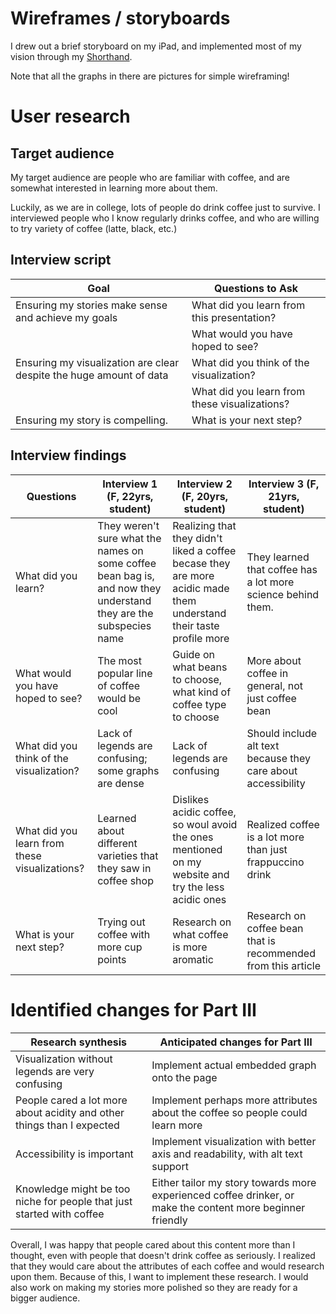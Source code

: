 <!-- | [home page](https://cmustudent.github.io/tswd-portfolio-templates/) | [visualizing debt](visualizing-government-debt) | [critique by design](critique-by-design) | [final project I](final-project-part-one) | [final project II](final-project-part-two) | [final project III](final-project-part-three) | -->

# Wireframes / storyboards

I drew out a brief storyboard on my iPad, and implemented most of my vision through my [Shorthand](https://preview.shorthand.com/zPMl95brekqEHZYe/responsive/desktop). 

Note that all the graphs in there are pictures for simple wireframing!

# User research 

## Target audience

My target audience are people who are familiar with coffee, and are somewhat interested in learning more about them.

Luckily, as we are in college, lots of people do drink coffee just to survive. I interviewed people who I know regularly drinks coffee, and who are willing to try variety of coffee (latte, black, etc.)


## Interview script

| Goal | Questions to Ask |
|------|------------------|
| Ensuring my stories make sense and achieve my goals | What did you learn from this presentation? |
|                                                     | What would you have hoped to see? |    
| Ensuring my visualization are clear despite the huge amount of data | What did you think of the visualization? |
|                                                                     | What did you learn from these visualizations? |
| Ensuring my story is compelling.                    | What is your next step? |


## Interview findings


| Questions               | Interview 1 (F, 22yrs, student) | Interview 2 (F, 20yrs, student) | Interview 3 (F, 21yrs, student) |
|-------------------------|--------------------------------|-------------|-------------|
| What did you learn? | They weren't sure what the names on some coffee bean bag is, and now they understand they are the subspecies name | Realizing that they didn't liked a coffee becase they are more acidic made them understand their taste profile more | They learned that coffee has a lot more science behind them.
| What would you have hoped to see? | The most popular line of coffee would be cool | Guide on what beans to choose, what kind of coffee type to choose | More about coffee in general, not just coffee bean
| What did you think of the visualization? | Lack of legends are confusing; some graphs are dense | Lack of legends are confusing | Should include alt text because they care about accessibility
| What did you learn from these visualizations? | Learned about different varieties that they saw in coffee shop | Dislikes acidic coffee, so woul avoid the ones mentioned on my website and try the less acidic ones | Realized coffee is a lot more than just frappuccino drink
| What is your next step? | Trying out coffee with more cup points      | Research on what coffee is more aromatic | Research on coffee bean that is recommended from this article|


# Identified changes for Part III

| Research synthesis                       | Anticipated changes for Part III                                                |
|------------------------------------------|---------------------------------------------------------------------------------|
| Visualization without legends are very confusing | Implement actual embedded graph onto the page|
| People cared a lot more about acidity and other things than I expected | Implement perhaps more attributes about the coffee so people could learn more |
| Accessibility is important | Implement visualization with better axis and readability, with alt text support |
| Knowledge might be too niche for people that just started with coffee | Either tailor my story towards more experienced coffee drinker, or make the content more beginner friendly |

Overall, I was happy that people cared about this content more than I thought, even with people that doesn't drink coffee as seriously. I realized that they would care about the attributes of each coffee and would research upon them. Because of this, I want to implement these research. I would also work on making my stories more polished so they are ready for a bigger audience.